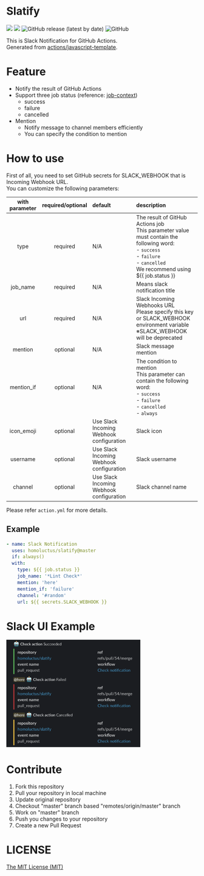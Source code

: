 # Slatify

![](https://github.com/homoluctus/slatify/workflows/TS%20Lint%20Check/badge.svg)
![](https://github.com/homoluctus/slatify/workflows/Works%20properly/badge.svg)
![GitHub release (latest by date)](https://img.shields.io/github/v/release/homoluctus/slatify?color=brightgreen)
![GitHub](https://img.shields.io/github/license/homoluctus/slatify?color=brightgreen)

This is Slack Notification for GitHub Actions.<br>
Generated from [actions/javascript-template](https://github.com/actions/javascript-template).

# Feature
- Notify the result of GitHub Actions
- Support three job status (reference: [job-context](https://help.github.com/en/articles/contexts-and-expression-syntax-for-github-actions#job-context))
  - success
  - failure
  - cancelled
- Mention
  - Notify message to channel members efficiently
  - You can specify the condition to mention

# How to use
First of all, you need to set GitHub secrets for SLACK_WEBHOOK that is Incoming Webhook URL.<br>
You can customize the following parameters:

|with parameter|required/optional|default|description|
|:--:|:--:|:--|:--|
|type|required|N/A|The result of GitHub Actions job<br>This parameter value must contain the following word:<br>- `success`<br>- `failure`<br>- `cancelled`<br>We recommend using ${{ job.status }}|
|job_name|required|N/A|Means slack notification title|
|url|required|N/A|Slack Incoming Webhooks URL<br>Please specify this key or SLACK_WEBHOOK environment variable<br>※SLACK_WEBHOOK will be deprecated|
|mention|optional|N/A|Slack message mention|
|mention_if|optional|N/A|The condition to mention<br>This parameter can contain the following word:<br>- `success`<br>- `failure`<br>- `cancelled`<br>- `always`|
|icon_emoji|optional|Use Slack Incoming Webhook configuration|Slack icon|
|username|optional|Use Slack Incoming Webhook configuration|Slack username|
|channel|optional|Use Slack Incoming Webhook configuration|Slack channel name|

Please refer `action.yml` for more details.

## Example
```..github/workflows/main.yml
- name: Slack Notification
  uses: homoluctus/slatify@master
  if: always()
  with:
    type: ${{ job.status }}
    job_name: '*Lint Check*'
    mention: 'here'
    mention_if: 'failure'
    channel: '#random'
    url: ${{ secrets.SLACK_WEBHOOK }}
```

# Slack UI Example

<img src="./images/slack.png" alt="Notification Preview" width="70%">

# Contribute
1. Fork this repository
2. Pull your repository in local machine
3. Update original repository
4. Checkout "master" branch based "remotes/origin/master" branch
5. Work on "master" branch
6. Push you changes to your repository
7. Create a new Pull Request

# LICENSE

[The MIT License (MIT)](https://github.com/homoluctus/slatify/blob/master/LICENSE)